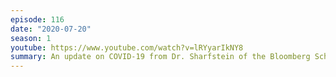 ```yaml
---
episode: 116
date: "2020-07-20"
season: 1
youtube: https://www.youtube.com/watch?v=lRYyarIkNY8
summary: An update on COVID-19 from Dr. Sharfstein of the Bloomberg School of Public Health
---
```

